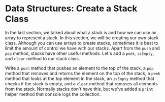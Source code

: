 # Data Structures: Create a Stack Class
In the last section, we talked about what a stack is and how 
we can use an array to represent a stack. In this section, we 
will be creating our own stack class. Although you can use 
arrays to create stacks, sometimes it is best to limit the 
amount of control we have with our stacks. Apart from the 
`push` and `pop` method, stacks have other useful methods. Let's 
add a `peek`, `isEmpty`, and `clear` method to our stack class.

Write a `push` method that pushes an element to the top of the 
stack, a `pop` method that removes and returns the element on 
the top of the stack, a `peek` method that looks at the top 
element in the stack, an `isEmpty` method that checks if the 
stack is empty, and a `clear` method that removes all elements 
from the stack. Normally stacks don't have this, but we've 
added a `print` helper method that console logs the collection.
